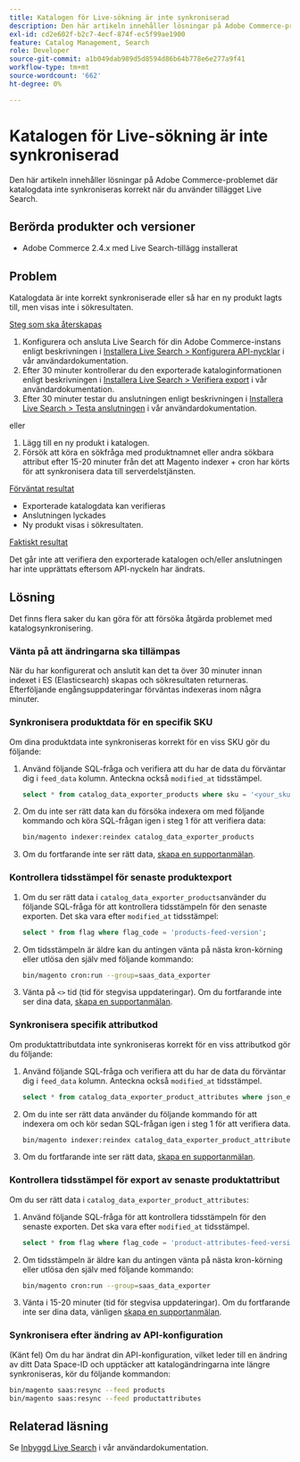 ```yaml
---
title: Katalogen för Live-sökning är inte synkroniserad
description: Den här artikeln innehåller lösningar på Adobe Commerce-problemet där katalogdata inte synkroniseras korrekt när du använder tillägget Live Search.
exl-id: cd2e602f-b2c7-4ecf-874f-ec5f99ae1900
feature: Catalog Management, Search
role: Developer
source-git-commit: a1b049dab989d5d8594d86b64b778e6e277a9f41
workflow-type: tm+mt
source-wordcount: '662'
ht-degree: 0%

---
```


# Katalogen för Live-sökning är inte synkroniserad

Den här artikeln innehåller lösningar på Adobe Commerce-problemet där katalogdata inte synkroniseras korrekt när du använder tillägget Live Search.

## Berörda produkter och versioner

* Adobe Commerce 2.4.x med Live Search-tillägg installerat

## Problem

Katalogdata är inte korrekt synkroniserade eller så har en ny produkt lagts till, men visas inte i sökresultaten.

<u>Steg som ska återskapas</u>

1. Konfigurera och ansluta Live Search för din Adobe Commerce-instans enligt beskrivningen i [Installera Live Search > Konfigurera API-nycklar](https://experienceleague.adobe.com/docs/commerce-merchant-services/live-search/onboard/install.html#configure-api-keys) i vår användardokumentation.
1. Efter 30 minuter kontrollerar du den exporterade kataloginformationen enligt beskrivningen i [Installera Live Search > Verifiera export](https://experienceleague.adobe.com/docs/commerce-merchant-services/live-search/onboard/install.html#verify-export) i vår användardokumentation.
1. Efter 30 minuter testar du anslutningen enligt beskrivningen i [Installera Live Search > Testa anslutningen](https://experienceleague.adobe.com/docs/commerce-merchant-services/live-search/onboard/install.html#test-connection) i vår användardokumentation.

eller

1. Lägg till en ny produkt i katalogen.
1. Försök att köra en sökfråga med produktnamnet eller andra sökbara attribut efter 15-20 minuter från det att Magento indexer + cron har körts för att synkronisera data till serverdelstjänsten.

<u>Förväntat resultat</u>

* Exporterade katalogdata kan verifieras
* Anslutningen lyckades
* Ny produkt visas i sökresultaten.

<u>Faktiskt resultat</u>

Det går inte att verifiera den exporterade katalogen och/eller anslutningen har inte upprättats eftersom API-nyckeln har ändrats.

## Lösning

Det finns flera saker du kan göra för att försöka åtgärda problemet med katalogsynkronisering.

### Vänta på att ändringarna ska tillämpas

När du har konfigurerat och anslutit kan det ta över 30 minuter innan indexet i ES (Elasticsearch) skapas och sökresultaten returneras. Efterföljande engångsuppdateringar förväntas indexeras inom några minuter.

### Synkronisera produktdata för en specifik SKU

Om dina produktdata inte synkroniseras korrekt för en viss SKU gör du följande:

1. Använd följande SQL-fråga och verifiera att du har de data du förväntar dig i `feed_data` kolumn. Anteckna också `modified_at` tidsstämpel.

   ```sql
   select * from catalog_data_exporter_products where sku = '<your_sku>' and store_view_code = '<your_ store_view_code>';
   ```

1. Om du inte ser rätt data kan du försöka indexera om med följande kommando och köra SQL-frågan igen i steg 1 för att verifiera data:

   ```bash
   bin/magento indexer:reindex catalog_data_exporter_products
   ```

1. Om du fortfarande inte ser rätt data, [skapa en supportanmälan](/help/help-center-guide/help-center/magento-help-center-user-guide.md#submit-ticket).

### Kontrollera tidsstämpel för senaste produktexport

1. Om du ser rätt data i `catalog_data_exporter_products`använder du följande SQL-fråga för att kontrollera tidsstämpeln för den senaste exporten. Det ska vara efter `modified_at` tidsstämpel:

   ```sql
   select * from flag where flag_code = 'products-feed-version';
   ```

1. Om tidsstämpeln är äldre kan du antingen vänta på nästa kron-körning eller utlösa den själv med följande kommando:

   ```bash
   bin/magento cron:run --group=saas_data_exporter
   ```

1. Vänta på `<>` tid (tid för stegvisa uppdateringar). Om du fortfarande inte ser dina data, [skapa en supportanmälan](/help/help-center-guide/help-center/magento-help-center-user-guide.md#submit-ticket).

### Synkronisera specifik attributkod

Om produktattributdata inte synkroniseras korrekt för en viss attributkod gör du följande:

1. Använd följande SQL-fråga och verifiera att du har de data du förväntar dig i `feed_data` kolumn. Anteckna också `modified_at` tidsstämpel.

   ```sql
   select * from catalog_data_exporter_product_attributes where json_extract(feed_data, '$.attributeCode') = '<your_attribute_code>' and store_view_code = '<your_ store_view_code>';
   ```

1. Om du inte ser rätt data använder du följande kommando för att indexera om och kör sedan SQL-frågan igen i steg 1 för att verifiera data.

   ```bash
   bin/magento indexer:reindex catalog_data_exporter_product_attributes
   ```

1. Om du fortfarande inte ser rätt data, [skapa en supportanmälan](/help/help-center-guide/help-center/magento-help-center-user-guide.md#submit-ticket).

### Kontrollera tidsstämpel för export av senaste produktattribut

Om du ser rätt data i `catalog_data_exporter_product_attributes`:

1. Använd följande SQL-fråga för att kontrollera tidsstämpeln för den senaste exporten. Det ska vara efter `modified_at` tidsstämpel.

   ```sql
   select * from flag where flag_code = 'product-attributes-feed-version';
   ```

1. Om tidsstämpeln är äldre kan du antingen vänta på nästa kron-körning eller utlösa den själv med följande kommando:

   ```bash
   bin/magento cron:run --group=saas_data_exporter
   ```

1. Vänta i 15-20 minuter (tid för stegvisa uppdateringar). Om du fortfarande inte ser dina data, vänligen [skapa en supportanmälan](/help/help-center-guide/help-center/magento-help-center-user-guide.md#submit-ticket).

### Synkronisera efter ändring av API-konfiguration

(Känt fel) Om du har ändrat din API-konfiguration, vilket leder till en ändring av ditt Data Space-ID och upptäcker att katalogändringarna inte längre synkroniseras, kör du följande kommandon:

```bash
bin/magento saas:resync --feed products
bin/magento saas:resync --feed productattributes
```

## Relaterad läsning

Se [Inbyggd Live Search](https://experienceleague.adobe.com/docs/commerce-merchant-services/live-search/onboard/onboarding-overview.html) i vår användardokumentation.
